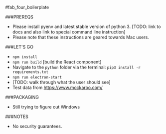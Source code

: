 #fab_four_boilerplate

###PREREQS
* Please install pyenv and latest stable version of python 3. [TODO: link to docs and also link to special command line instruction]
* Please note that these instructions are geared towards Mac users.

###LET'S GO

* `npm install`
* `npm run build` [build the React component]
* Navigate to the `python` folder via the terminal: `pip3 install -r requirements.txt`
* `npm run electron-start`
* [TODO: walk through what the user should see]
* Test data from https://www.mockaroo.com/

###PACKAGING
* Still trying to figure out Windows

###NOTES
* No security guarantees.
